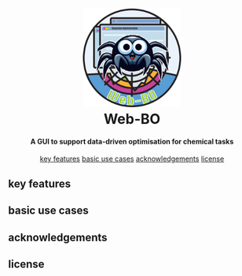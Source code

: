 
<h1 align="center">
    <br>
    <img src="./website/static/web-BO_logo.png" alt="Web-BO" width="200">
    <br>
    Web-BO
    <br>
</h1>

<h4 align="center">A GUI to support data-driven optimisation for chemical tasks</h4>

<p align="center">
    <a href="#key-features">key features</a>
    <a href="#basic-use-cases">basic use cases</a>
    <a href="#acknowledgements">acknowledgements</a>
    <a href="#license">license</a>
</p>

## key features

## basic use cases

## acknowledgements

## license
